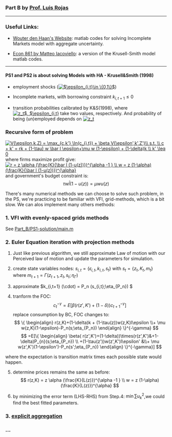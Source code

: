 ### Part B by [Prof. Luis Rojas](https://sites.google.com/site/luiserojasweb)

---
### Useful Links:

- [Wouter den Haan's Website](http://www.wouterdenhaan.com/papers.htm): matlab codes for solving Incomplete Markets model with aggregate uncertainty.

- [Econ 861 by Matteo Iacoviello](https://www2.bc.edu/matteo-iacoviello/teach/0910/EC861.html): a version of the Krusell-Smith model matlab codes.

---
#### PS1 and PS2 is about solving Models with HA - Krusell&Smith (1998)

- employment shocks (<a href="https://www.codecogs.com/eqnedit.php?latex=$\epsilon_{i,t}\in&space;\{0,1\}$" target="_blank"><img src="https://latex.codecogs.com/gif.latex?$\epsilon_{i,t}\in&space;\{0,1\}$" title="$\epsilon_{i,t}\in \{0,1\}$" /></a>)
- Incomplete markets, with borrowing constraint $k_{i,t+1}\leq 0$

- transition probabilities calibrated by K&S(1998), where <a href="https://www.codecogs.com/eqnedit.php?latex=z_t$,&space;$\epsilon_{i,t}" target="_blank"><img src="https://latex.codecogs.com/gif.latex?z_t$,&space;$\epsilon_{i,t}" title="z_t$, $\epsilon_{i,t}" /></a> take two values, respectively. And probability of being (un)employed depends on <a href="https://www.codecogs.com/eqnedit.php?latex=z_t" target="_blank"><img src="https://latex.codecogs.com/gif.latex?z_t" title="z_t" /></a>

### Recursive form of problem
<a href="https://www.codecogs.com/eqnedit.php?latex=V(\epsilon,k,Z)&space;=&space;\max_{c,k'}&space;\ln(c_{i,t})&space;&plus;&space;\beta&space;V(\epsilon',k',Z')\\&space;s.t.&space;\\&space;c&space;&plus;&space;k'&space;=&space;rk&space;&plus;&space;(1-\tau)&space;w&space;\bar&space;l&space;\epsilon&plus;\mu&space;w&space;(1-\epsilon)&space;&plus;&space;(1-\delta)k&space;\\&space;k'&space;\leq&space;0" target="_blank"><img src="https://latex.codecogs.com/gif.latex?V(\epsilon,k,Z)&space;=&space;\max_{c,k'}&space;\ln(c_{i,t})&space;&plus;&space;\beta&space;V(\epsilon',k',Z')\\&space;s.t.&space;\\&space;c&space;&plus;&space;k'&space;=&space;rk&space;&plus;&space;(1-\tau)&space;w&space;\bar&space;l&space;\epsilon&plus;\mu&space;w&space;(1-\epsilon)&space;&plus;&space;(1-\delta)k&space;\\&space;k'&space;\leq&space;0" title="V(\epsilon,k,Z) = \max_{c,k'} \ln(c_{i,t}) + \beta V(\epsilon',k',Z')\\ s.t. \\ c + k' = rk + (1-\tau) w \bar l \epsilon+\mu w (1-\epsilon) + (1-\delta)k \\ k' \leq 0" /></a>
where firms maximize profit give:
<a href="https://www.codecogs.com/eqnedit.php?latex=r&space;=&space;z&space;\alpha&space;(\frac{K}{\bar&space;l&space;(1-u(z))})^{\alpha&space;-1&space;}&space;\\&space;w&space;=&space;z&space;(1-\alpha)&space;(\frac{K}{\bar&space;l&space;(1-u(z))})^{\alpha}" target="_blank"><img src="https://latex.codecogs.com/gif.latex?r&space;=&space;z&space;\alpha&space;(\frac{K}{\bar&space;l&space;(1-u(z))})^{\alpha&space;-1&space;}&space;\\&space;w&space;=&space;z&space;(1-\alpha)&space;(\frac{K}{\bar&space;l&space;(1-u(z))})^{\alpha}" title="r = z \alpha (\frac{K}{\bar l (1-u(z))})^{\alpha -1 } \\ w = z (1-\alpha) (\frac{K}{\bar l (1-u(z))})^{\alpha}" /></a>
and government's budget constraint is:
$$ \tau w \bar l (1-u(z)) = \mu w u(z)$$

There's many numerical methods we can choose to solve such problem, in the PS, we're practicing to be familiar with VFI, grid-methods, which is a bit slow. We can alos implement many others methods: 

### 1. VFI with evenly-spaced grids methods
See [Part_B/PS1-solution/main.m](https://github.com/zhouweimin233/QuantMacro/blob/master/Part_B/PS1-solution/main.m) 

### 2. Euler Equation iteration with projection methods

1. Just like previous algorithm, we still approximate Law of motion with our Perceived law of motion and update the parameters for simulation. 
2. create state variables nodes: $s_{i,t}=\{\epsilon_{i,t}, k_{i,t},s_{t}\}$ with $s_t = \{ z_t, K_t, m_t \}$ where $m_{t+1} = \Gamma (z_{t+1},z_t, s_t; \eta_{\Gamma})$


3. approximate $k_{i,t+1} (\cdot) =  P_n (s_{i,t};\eta_{P_n}) $

4. tranform the FOC: 
$$ c_t ^{-\gamma} = E [\beta (r(z',K')+(1-\delta))c_{t+1}^{-\gamma}]$$
replace consumption by BC, FOC changes to:
$$ \{
\begin{align}
 r(z,K)+(1-\delta)k + (1-\tau(z))w(z,K)l\epsilon \\+ \mu w(z,K)(1-\epsilon)-P_n(s;\eta_{P_n})
\end{align}
\}^{-\gamma} $$
$$
=E[\{
\begin{align}
 \beta( r(z',K')+(1-\delta))\times(r(z',K')&+1-\delta)P_{n}(s;\eta_{P_n}) \\ +(1-\tau(z'))w(z',K')l\epsilon' &\\+ \mu w(z',K')(1-\epsilon')-P_n(s';\eta_{P_n})
\end{align}
 \}^{-\gamma}]
$$

where the expectation is transition matrix times each possible state would happen.

5. determine prices remains the same as before: 
$$ r(z,K) = z \alpha (\frac{K}{L(z)})^{\alpha -1 } \\
w = z (1-\alpha) (\frac{K}{L(z)})^{\alpha}
$$

6. by minimizing the error term (LHS-RHS) from Step.4: $\min \sum u^2_k$,we could find the best fitted parameters. 


### 3. [explicit aggregation](http://www.wouterdenhaan.com/numerical/methodsheteroxpa.pdf)
### ...
